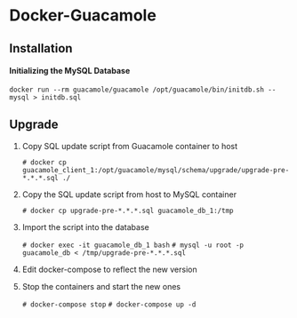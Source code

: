 # Docker-Guacamole

## Installation

#### Initializing the MySQL Database

`docker run --rm guacamole/guacamole /opt/guacamole/bin/initdb.sh --mysql > initdb.sql`

## Upgrade

1. Copy SQL update script from Guacamole container to host

	`# docker cp guacamole_client_1:/opt/guacamole/mysql/schema/upgrade/upgrade-pre-*.*.*.sql ./`

2. Copy the SQL update script from host to MySQL container

	`# docker cp upgrade-pre-*.*.*.sql guacamole_db_1:/tmp`

3. Import the script into the database

	`# docker exec -it guacamole_db_1 bash`
	`# mysql -u root -p guacamole_db < /tmp/upgrade-pre-*.*.*.sql`

4. Edit docker-compose to reflect the new version

5. Stop the containers and start the new ones

	`# docker-compose stop`
	`# docker-compose up -d`
